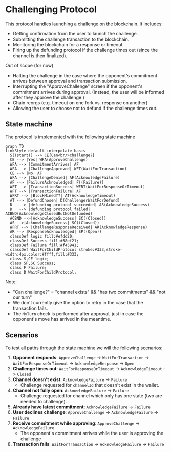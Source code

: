 # Challenging Protocol

This protocol handles launching a challenge on the blockchain. It includes:

- Getting confirmation from the user to launch the challenge.
- Submitting the challenge transaction to the blockchain.
- Monitoring the blockchain for a response or timeout.
- Firing up the defunding protocol if the challenge times out (since the channel is then finalized).

Out of scope (for now)

- Halting the challenge in the case where the opponent's commitment arrives between approval and transaction submission.
- Interrupting the "ApproveChallenge" screen if the opponent's commitment arrives during approval. (Instead, the user will be informed after they approve the challenge.)
- Chain reorgs (e.g. timeout on one fork vs. response on another)
- Allowing the user to choose not to defund if the challenge times out.

## State machine

The protocol is implemented with the following state machine

```mermaid
graph TD
linkStyle default interpolate basis
  S((start)) --> CE{Can<br/>challenge?}
  CE --> |Yes| WFA(ApproveChallenge)
  WFA --> |CommitmentArrives| AF
  WFA --> |ChallengeApproved| WFT(WaitForTransaction)
  CE --> |No| AF
  WFA --> |ChallengeDenied| AF(AcknowledgeFailure)
  AF --> |FailureAcknowledged| F((Failure))
  WFT --> |TransactionSuccess| WFRT(WaitForResponseOrTimeout)
  WFT --> |TransactionFailure| AF
  WFRT --> |BlockMined??| AT(AcknowledgeTimeout)
  AT --> |DefundChosen| D(ChallengerWaitForDefund)
  D   --> |defunding protocol succeeded| AS(AcknowledgeSuccess)
  D   --> |defunding protocol failed| ACBND(AcknowledgeClosedButNotDefunded)
  ACBND -->|AcknowledgeSuccess| SC((Closed))
  AS -->|AcknowledgeSuccess| SC((Closed))
  WFRT --> |ChallengeResponseReceived| AR(AcknowledgeResponse)
  AR --> |ResponseAcknowledged| SP((Open))
  classDef logic fill:#efdd20;
  classDef Success fill:#58ef21;
  classDef Failure fill:#f45941;
  classDef WaitForChildProtocol stroke:#333,stroke-width:4px,color:#ffff,fill:#333;
  class S,CE logic;
  class SP,SC Success;
  class F Failure;
  class D WaitForChildProtocol;
```

<!-- style D stroke:#333,stroke-width:4px -->

Note:

- "Can challenge?" = "channel exists" && "has two commitments" && "not our turn"
- We don't currently give the option to retry in the case that the transaction fails.
- The `MyTurn` check is performed after approval, just in case the opponent's move has arrived in the meantime.

## Scenarios

To test all paths through the state machine we will the following scenarios:

1. **Opponent responds**: `ApproveChallenge` -> `WaitForTransaction` -> `WaitForResponseOrTimeout`
   -> `AcknowledgeResponse` -> `Open`
2. **Challenge times out**: `WaitForResponseOrTimeout` -> `AcknowledgeTimeout` -> `Closed`
3. **Channel doesn't exist**: `AcknowledgeFailure` -> `Failure`
   - Challenge requested for `channelId` that doesn't exist in the wallet.
4. **Channel not fully open**: `AcknowledgeFailure` -> `Failure`
   - Challenge requested for channel which only has one state (two are needed to challenge).
5. **Already have latest commitment**: `AcknowledgeFailure` -> `Failure`
6. **User declines challenge**: `ApproveChallenge` -> `AcknowledgeFailure` -> `Failure`
7. **Receive commitment while approving**: `ApproveChallenge` -> `AcknowledgeFailure`
   - The opponent's commitment arrives while the user is approving the challenge
8. **Transaction fails**: `WaitForTransaction` -> `AcknowledgeFailure` -> `Failure`
